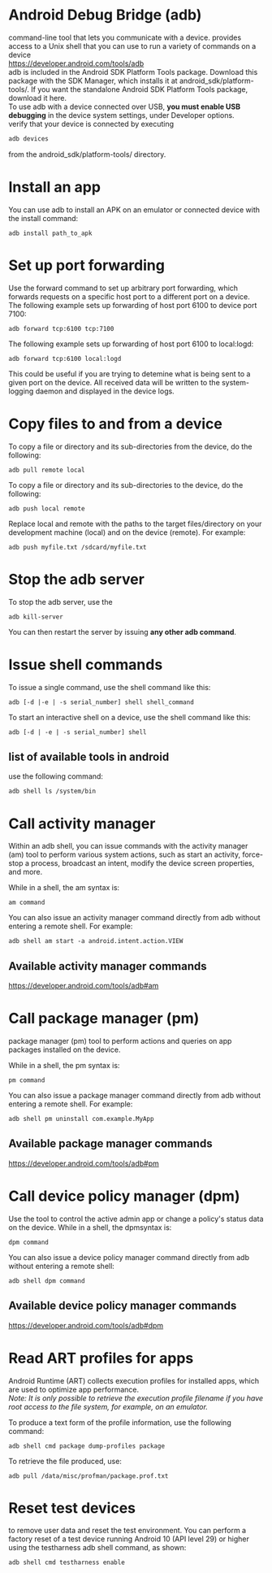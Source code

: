 # Android Debug Bridge (adb)

command-line tool that lets you communicate with a device. provides access to a Unix shell that you can use to run a variety of commands on a device  
https://developer.android.com/tools/adb  
adb is included in the Android SDK Platform Tools package. Download this package with the SDK Manager, which installs it at android_sdk/platform-tools/. If you want the standalone Android SDK Platform Tools package, download it here.  
To use adb with a device connected over USB, **you must enable USB debugging** in the device system settings, under Developer options.  
verify that your device is connected by executing

```bash
adb devices
```

from the android_sdk/platform-tools/ directory.

# Install an app

You can use adb to install an APK on an emulator or connected device with the install command:

```
adb install path_to_apk
```

# Set up port forwarding

Use the forward command to set up arbitrary port forwarding, which forwards requests on a specific host port to a different port on a device. The following example sets up forwarding of host port 6100 to device port 7100:

```
adb forward tcp:6100 tcp:7100
```

The following example sets up forwarding of host port 6100 to local:logd:

```
adb forward tcp:6100 local:logd
```

This could be useful if you are trying to detemine what is being sent to a given port on the device. All received data will be written to the system-logging daemon and displayed in the device logs.

# Copy files to and from a device

To copy a file or directory and its sub-directories from the device, do the following:

```
adb pull remote local
```

To copy a file or directory and its sub-directories to the device, do the following:

```
adb push local remote
```

Replace local and remote with the paths to the target files/directory on your development machine (local) and on the device (remote). For example:

```
adb push myfile.txt /sdcard/myfile.txt
```

# Stop the adb server

To stop the adb server, use the

```
adb kill-server
```

You can then restart the server by issuing **any other adb command**.

# Issue shell commands

To issue a single command, use the shell command like this:

```
adb [-d |-e | -s serial_number] shell shell_command
```

To start an interactive shell on a device, use the shell command like this:

```
adb [-d | -e | -s serial_number] shell
```

## list of available tools in android

use the following command:

```
adb shell ls /system/bin
```

# Call activity manager

Within an adb shell, you can issue commands with the activity manager (am) tool to perform various system actions, such as start an activity, force-stop a process, broadcast an intent, modify the device screen properties, and more.

While in a shell, the am syntax is:

```
am command
```

You can also issue an activity manager command directly from adb without entering a remote shell. For example:

```
adb shell am start -a android.intent.action.VIEW
```

## Available activity manager commands

https://developer.android.com/tools/adb#am

# Call package manager (pm)

package manager (pm) tool to perform actions and queries on app packages installed on the device.

While in a shell, the pm syntax is:

```
pm command
```

You can also issue a package manager command directly from adb without entering a remote shell. For example:

```
adb shell pm uninstall com.example.MyApp
```

## Available package manager commands

https://developer.android.com/tools/adb#pm

# Call device policy manager (dpm)
Use the tool to control the active admin app or change a policy's status data on the device.
While in a shell, the dpmsyntax is:
```
dpm command
```
You can also issue a device policy manager command directly from adb without entering a remote shell:
```
adb shell dpm command
```
## Available device policy manager commands
https://developer.android.com/tools/adb#dpm


# Read ART profiles for apps
Android Runtime (ART) collects execution profiles for installed apps, which are used to optimize app performance.  
*Note: It is only possible to retrieve the execution profile filename if you have root access to the file system, for example, on an emulator.*

To produce a text form of the profile information, use the following command:
```
adb shell cmd package dump-profiles package
```
To retrieve the file produced, use:
```
adb pull /data/misc/profman/package.prof.txt
```
# Reset test devices

to remove user data and reset the test environment. You can perform a factory reset of a test device running Android 10 (API level 29) or higher using the testharness adb shell command, as shown:
```
adb shell cmd testharness enable
```




